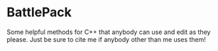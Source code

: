 # BattlePack
 Some helpful methods for C++ that anybody can use and edit as they please. Just be sure to cite me if anybody other than me uses them!
